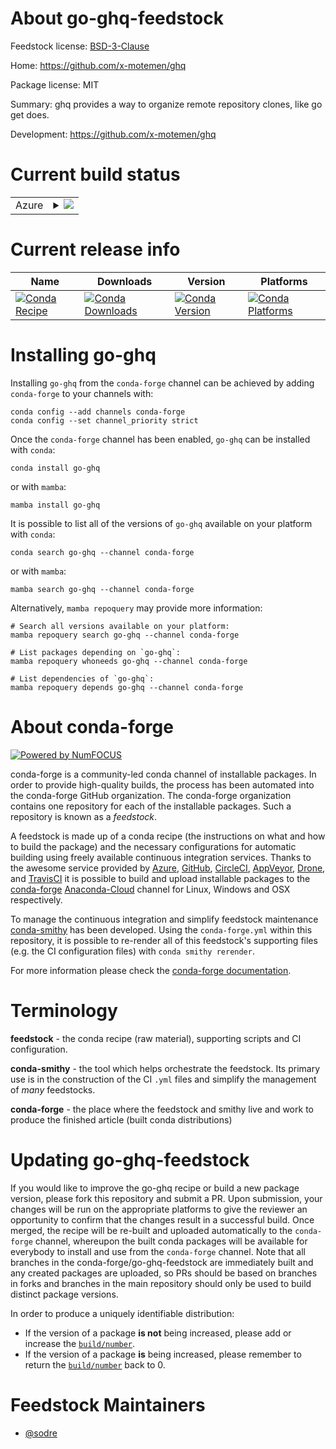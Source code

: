 About go-ghq-feedstock
======================

Feedstock license: [BSD-3-Clause](https://github.com/conda-forge/go-ghq-feedstock/blob/main/LICENSE.txt)

Home: https://github.com/x-motemen/ghq

Package license: MIT

Summary: ghq provides a way to organize remote repository clones, like go get does.

Development: https://github.com/x-motemen/ghq

Current build status
====================


<table>
    
  <tr>
    <td>Azure</td>
    <td>
      <details>
        <summary>
          <a href="https://dev.azure.com/conda-forge/feedstock-builds/_build/latest?definitionId=9705&branchName=main">
            <img src="https://dev.azure.com/conda-forge/feedstock-builds/_apis/build/status/go-ghq-feedstock?branchName=main">
          </a>
        </summary>
        <table>
          <thead><tr><th>Variant</th><th>Status</th></tr></thead>
          <tbody><tr>
              <td>linux_64</td>
              <td>
                <a href="https://dev.azure.com/conda-forge/feedstock-builds/_build/latest?definitionId=9705&branchName=main">
                  <img src="https://dev.azure.com/conda-forge/feedstock-builds/_apis/build/status/go-ghq-feedstock?branchName=main&jobName=linux&configuration=linux%20linux_64_" alt="variant">
                </a>
              </td>
            </tr><tr>
              <td>osx_64</td>
              <td>
                <a href="https://dev.azure.com/conda-forge/feedstock-builds/_build/latest?definitionId=9705&branchName=main">
                  <img src="https://dev.azure.com/conda-forge/feedstock-builds/_apis/build/status/go-ghq-feedstock?branchName=main&jobName=osx&configuration=osx%20osx_64_" alt="variant">
                </a>
              </td>
            </tr><tr>
              <td>win_64</td>
              <td>
                <a href="https://dev.azure.com/conda-forge/feedstock-builds/_build/latest?definitionId=9705&branchName=main">
                  <img src="https://dev.azure.com/conda-forge/feedstock-builds/_apis/build/status/go-ghq-feedstock?branchName=main&jobName=win&configuration=win%20win_64_" alt="variant">
                </a>
              </td>
            </tr>
          </tbody>
        </table>
      </details>
    </td>
  </tr>
</table>

Current release info
====================

| Name | Downloads | Version | Platforms |
| --- | --- | --- | --- |
| [![Conda Recipe](https://img.shields.io/badge/recipe-go--ghq-green.svg)](https://anaconda.org/conda-forge/go-ghq) | [![Conda Downloads](https://img.shields.io/conda/dn/conda-forge/go-ghq.svg)](https://anaconda.org/conda-forge/go-ghq) | [![Conda Version](https://img.shields.io/conda/vn/conda-forge/go-ghq.svg)](https://anaconda.org/conda-forge/go-ghq) | [![Conda Platforms](https://img.shields.io/conda/pn/conda-forge/go-ghq.svg)](https://anaconda.org/conda-forge/go-ghq) |

Installing go-ghq
=================

Installing `go-ghq` from the `conda-forge` channel can be achieved by adding `conda-forge` to your channels with:

```
conda config --add channels conda-forge
conda config --set channel_priority strict
```

Once the `conda-forge` channel has been enabled, `go-ghq` can be installed with `conda`:

```
conda install go-ghq
```

or with `mamba`:

```
mamba install go-ghq
```

It is possible to list all of the versions of `go-ghq` available on your platform with `conda`:

```
conda search go-ghq --channel conda-forge
```

or with `mamba`:

```
mamba search go-ghq --channel conda-forge
```

Alternatively, `mamba repoquery` may provide more information:

```
# Search all versions available on your platform:
mamba repoquery search go-ghq --channel conda-forge

# List packages depending on `go-ghq`:
mamba repoquery whoneeds go-ghq --channel conda-forge

# List dependencies of `go-ghq`:
mamba repoquery depends go-ghq --channel conda-forge
```


About conda-forge
=================

[![Powered by
NumFOCUS](https://img.shields.io/badge/powered%20by-NumFOCUS-orange.svg?style=flat&colorA=E1523D&colorB=007D8A)](https://numfocus.org)

conda-forge is a community-led conda channel of installable packages.
In order to provide high-quality builds, the process has been automated into the
conda-forge GitHub organization. The conda-forge organization contains one repository
for each of the installable packages. Such a repository is known as a *feedstock*.

A feedstock is made up of a conda recipe (the instructions on what and how to build
the package) and the necessary configurations for automatic building using freely
available continuous integration services. Thanks to the awesome service provided by
[Azure](https://azure.microsoft.com/en-us/services/devops/), [GitHub](https://github.com/),
[CircleCI](https://circleci.com/), [AppVeyor](https://www.appveyor.com/),
[Drone](https://cloud.drone.io/welcome), and [TravisCI](https://travis-ci.com/)
it is possible to build and upload installable packages to the
[conda-forge](https://anaconda.org/conda-forge) [Anaconda-Cloud](https://anaconda.org/)
channel for Linux, Windows and OSX respectively.

To manage the continuous integration and simplify feedstock maintenance
[conda-smithy](https://github.com/conda-forge/conda-smithy) has been developed.
Using the ``conda-forge.yml`` within this repository, it is possible to re-render all of
this feedstock's supporting files (e.g. the CI configuration files) with ``conda smithy rerender``.

For more information please check the [conda-forge documentation](https://conda-forge.org/docs/).

Terminology
===========

**feedstock** - the conda recipe (raw material), supporting scripts and CI configuration.

**conda-smithy** - the tool which helps orchestrate the feedstock.
                   Its primary use is in the construction of the CI ``.yml`` files
                   and simplify the management of *many* feedstocks.

**conda-forge** - the place where the feedstock and smithy live and work to
                  produce the finished article (built conda distributions)


Updating go-ghq-feedstock
=========================

If you would like to improve the go-ghq recipe or build a new
package version, please fork this repository and submit a PR. Upon submission,
your changes will be run on the appropriate platforms to give the reviewer an
opportunity to confirm that the changes result in a successful build. Once
merged, the recipe will be re-built and uploaded automatically to the
`conda-forge` channel, whereupon the built conda packages will be available for
everybody to install and use from the `conda-forge` channel.
Note that all branches in the conda-forge/go-ghq-feedstock are
immediately built and any created packages are uploaded, so PRs should be based
on branches in forks and branches in the main repository should only be used to
build distinct package versions.

In order to produce a uniquely identifiable distribution:
 * If the version of a package **is not** being increased, please add or increase
   the [``build/number``](https://docs.conda.io/projects/conda-build/en/latest/resources/define-metadata.html#build-number-and-string).
 * If the version of a package **is** being increased, please remember to return
   the [``build/number``](https://docs.conda.io/projects/conda-build/en/latest/resources/define-metadata.html#build-number-and-string)
   back to 0.

Feedstock Maintainers
=====================

* [@sodre](https://github.com/sodre/)

